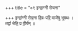 +++
title = "०९ इन्द्राग्नी रोचना"

+++
इन्द्रा॑ग्नी रोच॒ना दि॒वः परि॒ वाजे॑षु भूषथः ।  
तद्वां॑ चेति॒ प्र वी॒र्य॑म् ॥